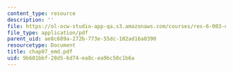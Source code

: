 ```yaml
---
content_type: resource
description: ''
file: https://ol-ocw-studio-app-qa.s3.amazonaws.com/courses/res-6-003-electromechanical-dynamics-spring-2009/9b601bbf28d56d74ea8cea9bc50c1b6a_chap07_emd.pdf
file_type: application/pdf
parent_uid: ae8c689a-272b-773e-55dc-102ad16a0390
resourcetype: Document
title: chap07_emd.pdf
uid: 9b601bbf-28d5-6d74-ea8c-ea9bc50c1b6a
---
```

